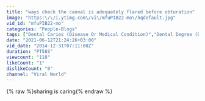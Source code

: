 ```yaml
---
title: "ways check the cannal is adequately flared before obturation"
image: "https:\/\/i.ytimg.com\/vi\/mfuPIB22-mo\/hqdefault.jpg"
vid_id: "mfuPIB22-mo"
categories: "People-Blogs"
tags: ["Dental Caries (Disease Or Medical Condition)","Dental Degree (Degree)","Dental Plaque (Disease Or Medical Condition)"]
date: "2021-06-12T21:24:26+03:00"
vid_date: "2014-12-31T07:11:08Z"
duration: "PT58S"
viewcount: "118"
likeCount: "1"
dislikeCount: "0"
channel: "Viral World"
---
```

{% raw %}sharing is caring{% endraw %}
